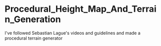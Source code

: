 # Procedural_Height_Map_And_Terrain_Generation

I've followed Sebastian Lague's videos and guidelines and made a procedural terrain generator
